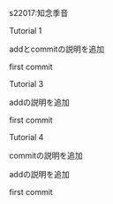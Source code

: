 s22017:知念季音

Tutorial 1

addとcommitの説明を追加

first commit

Tutorial 3

addの説明を追加　

first commit

Tutorial 4

commitの説明を追加

addの説明を追加

first commit
